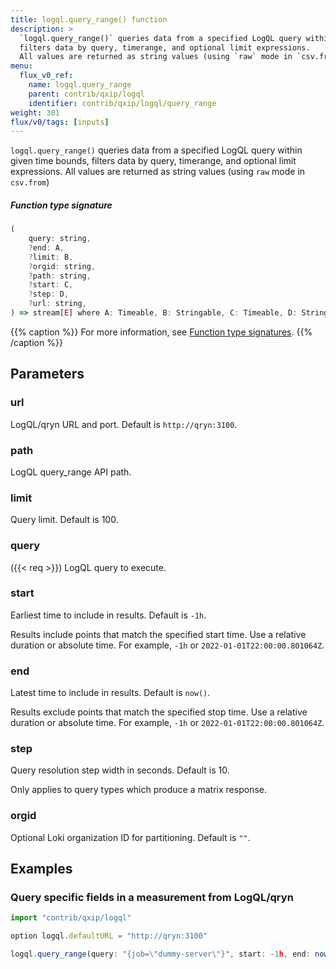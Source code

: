 ```yaml
---
title: logql.query_range() function
description: >
  `logql.query_range()` queries data from a specified LogQL query within given time bounds,
  filters data by query, timerange, and optional limit expressions.
  All values are returned as string values (using `raw` mode in `csv.from`)
menu:
  flux_v0_ref:
    name: logql.query_range
    parent: contrib/qxip/logql
    identifier: contrib/qxip/logql/query_range
weight: 301
flux/v0/tags: [inputs]
---
```


<!------------------------------------------------------------------------------

IMPORTANT: This page was generated from comments in the Flux source code. Any
edits made directly to this page will be overwritten the next time the
documentation is generated. 

To make updates to this documentation, update the function comments above the
function definition in the Flux source code:

https://github.com/influxdata/flux/blob/master/stdlib/contrib/qxip/logql/logql.flux#L66-L96

Contributing to Flux: https://github.com/influxdata/flux#contributing
Fluxdoc syntax: https://github.com/influxdata/flux/blob/master/docs/fluxdoc.md

------------------------------------------------------------------------------->

`logql.query_range()` queries data from a specified LogQL query within given time bounds,
filters data by query, timerange, and optional limit expressions.
All values are returned as string values (using `raw` mode in `csv.from`)



##### Function type signature

```js
(
    query: string,
    ?end: A,
    ?limit: B,
    ?orgid: string,
    ?path: string,
    ?start: C,
    ?step: D,
    ?url: string,
) => stream[E] where A: Timeable, B: Stringable, C: Timeable, D: Stringable, E: Record
```

{{% caption %}}
For more information, see [Function type signatures](/flux/v0/function-type-signatures/).
{{% /caption %}}

## Parameters

### url

LogQL/qryn URL and port. Default is `http://qryn:3100`.



### path

LogQL query_range API path.



### limit

Query limit. Default is 100.



### query
({{< req >}})
LogQL query to execute.



### start

Earliest time to include in results. Default is `-1h`.

Results include points that match the specified start time.
Use a relative duration or absolute time.
For example, `-1h` or `2022-01-01T22:00:00.801064Z`.

### end

Latest time to include in results. Default is `now()`.

Results exclude points that match the specified stop time.
Use a relative duration or absolute time.
For example, `-1h` or `2022-01-01T22:00:00.801064Z`.

### step

Query resolution step width in seconds. Default is 10.

Only applies to query types which produce a matrix response.

### orgid

Optional Loki organization ID for partitioning. Default is `""`.




## Examples

### Query specific fields in a measurement from LogQL/qryn

```js
import "contrib/qxip/logql"

option logql.defaultURL = "http://qryn:3100"

logql.query_range(query: "{job=\"dummy-server\"}", start: -1h, end: now(), limit: 100)

```

